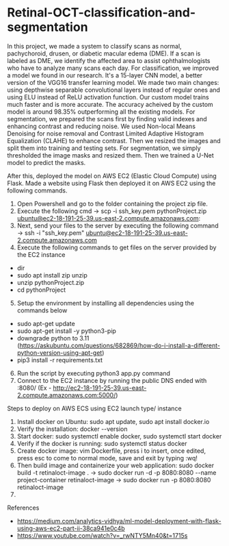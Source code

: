 # Retinal-OCT-classification-and-segmentation

In this project, we made a system to classify scans as normal, pachychoroid, drusen, or diabetic macular edema (DME). If a scan is labeled as DME, we identify the affected area to assist ophthalmologists who have to analyze many scans each day.
For classification, we improved a model we found in our research. It's a 15-layer CNN model, a better version of the VGG16 transfer learning model. We made two main changes: using depthwise separable convolutional layers instead of regular ones and using ELU instead of ReLU activation function. Our custom model trains much faster and is more accurate. The accuracy acheived by the custom model is around 98.35% outperforming all the existing models.
For segmentation, we prepared the scans first by finding valid indexes and enhancing contrast and reducing noise. We used Non-local Means Denoising for noise removal and Contrast Limited Adaptive Histogram Equalization (CLAHE) to enhance contrast. Then we resized the images and split them into training and testing sets.
For segmentation, we simply thresholded the image masks and resized them. Then we trained a U-Net model to predict the masks.

After this, deployed the model on AWS EC2 (Elastic Cloud Compute) using Flask. 
Made a website using Flask then deployed it on AWS EC2 using the following commands.

1. Open Powershell and go to the folder containing the project zip file.
2. Execute the following cmd -> scp -i ssh_key.pem pythonProject.zip ubuntu@ec2-18-191-25-39.us-east-2.compute.amazonaws.com:
3. Next, send your files to the server by executing the following command -> ssh -i "ssh_key.pem" ubuntu@ec2-18-191-25-39.us-east-2.compute.amazonaws.com
4. Execute the following commands to get files on the server provided by the EC2 instance 
  - dir
  - sudo apt install zip unzip
  - unzip pythonProject.zip
  - cd pythonProject
5. Setup the environment by installing all dependencies using the commands below
  - sudo apt-get update
  - sudo apt-get install -y python3-pip
  - downgrade python to 3.11 (https://askubuntu.com/questions/682869/how-do-i-install-a-different-python-version-using-apt-get)
  - pip3 install -r requirements.txt
6. Run the script by executing python3 app.py command
7. Connect to the EC2 instance by running the public DNS ended with :8080/ (Ex - http://ec2-18-191-25-39.us-east-2.compute.amazonaws.com:5000/)

Steps to deploy on AWS ECS using EC2 launch type/ instance
1. Install docker on Ubuntu:  sudo apt update, sudo apt install docker.io
2. Verify the installation: docker --version
3. Start docker: sudo systemctl enable docker, sudo systemctl start docker
4. Verify if the docker is running: sudo systemctl status docker
5. Create docker image: vim Dockerfile, press i to insert, once edited, press esc to come to normal mode, save and exit by typing :wq!
6. Then build image and containerize your web application: sudo docker build -t retinaloct-image . -> sudo docker run -d -p 8080:8080 --name project-container retinaloct-image -> sudo docker run -p 8080:8080 retinaloct-image
7. 

References 
- https://medium.com/analytics-vidhya/ml-model-deployment-with-flask-using-aws-ec2-part-ii-38ca941e0c4b
- https://www.youtube.com/watch?v=_rwNTY5Mn40&t=1715s
